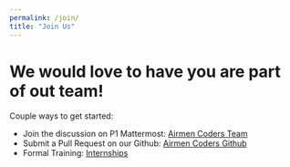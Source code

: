 ```yaml
---
permalink: /join/
title: "Join Us"
---
```


# We would love to have you are part of out team!

Couple ways to get started:
* Join the discussion on P1 Mattermost: [Airmen Coders Team](https://chat.collab.cdl.af.mil/signup_user_complete/?id=wdkicxm5ijrcj8uqn6n4pinzse)
* Submit a Pull Request on our Github: [Airmen Coders Github](https://github.com/orgs/airmencoders/)
* Formal Training: [Internships](https://airmencoders.us/internships/)


